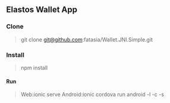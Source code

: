 ## Elastos Wallet App

###  Clone

> git clone git@github.com:fatasia/Wallet.JNI.Simple.git

###  Install

> npm install

#### Run

> Web:ionic serve 
> Android:ionic cordova run android -l -c -s
